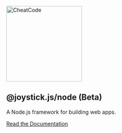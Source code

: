 <br />
<img style="width: 200px;" src="https://cheatcode-assets.s3.amazonaws.com/logo-transparent.png" alt="CheatCode">

## @joystick.js/node (Beta)

A Node.js framework for building web apps.

[Read the Documentation](https://github.com/cheatcode/joystick)
